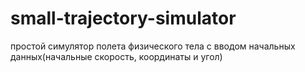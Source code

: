 # small-trajectory-simulator
простой симулятор полета физического тела с вводом начальных данных(начальные скорость, координаты и угол)
